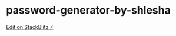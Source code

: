 # password-generator-by-shlesha

[Edit on StackBlitz ⚡️](https://stackblitz.com/edit/password-generator-by-shlesha)